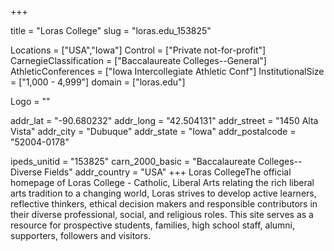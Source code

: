 
+++

title = "Loras College"
slug = "loras.edu_153825"

Locations = ["USA","Iowa"]
Control = ["Private not-for-profit"]
CarnegieClassification = ["Baccalaureate Colleges--General"]
AthleticConferences = ["Iowa Intercollegiate Athletic Conf"]
InstitutionalSize = ["1,000 - 4,999"]
domain = ["loras.edu"]

Logo = ""

addr_lat = "-90.680232"
addr_long = "42.504131"
addr_street = "1450 Alta Vista"
addr_city = "Dubuque"
addr_state = "Iowa"
addr_postalcode = "52004-0178"

ipeds_unitid = "153825"
carn_2000_basic = "Baccalaureate Colleges--Diverse Fields"
addr_country = "USA"
+++
    Loras CollegeThe official homepage of Loras College - Catholic, Liberal Arts relating the rich liberal arts tradition to a changing world, Loras strives to develop active learners, reflective thinkers, ethical decision makers and responsible contributors in their diverse professional, social, and religious roles. This site serves as a resource for prospective students, families, high school staff, alumni, supporters, followers and visitors. 
